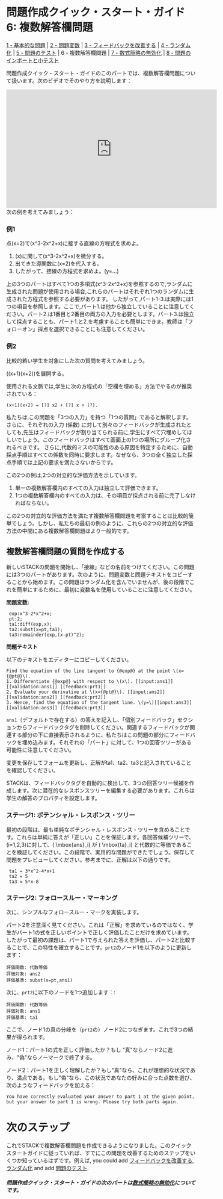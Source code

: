 # 問題作成クイック・スタート・ガイド 6: 複数解答欄問題

[1 - 基本的な問題](Authoring_quick_start_1.md) | [2 - 問題変数](Authoring_quick_start_2.md) | [3 - フィードバックを改善する](Authoring_quick_start_3.md) | [4 - ランダム化](Authoring_quick_start_4.md) | [5 - 問題のテスト](Authoring_quick_start_5.md) | 6 - 複数解答欄問題 | [7 - 数式簡略の無効化](Authoring_quick_start_7.md) | [8 - 問題のインポートと小テスト](Authoring_quick_start_8.md)



問題作成クイック・スタート・ガイドのこのパートでは、複数解答欄問題について扱います。次のビデオでそのやり方を説明します：

<iframe width="560" height="315" src="https://www.youtube.com/embed/lQhDEnEYZQM" frameborder="0" allowfullscreen></iframe>
次の例を考えてみましょう：

### 例1

点\(x=2\)で\(x^3-2x^2+x\)に接する直線の方程式を求めよ。

1. \(x\)に関して\(x^3-2x^2+x\)を微分する。
2. 出てきた導関数に\(x=2\)を代入する。
3. したがって、接線の方程式を求めよ。\(y=...\)

上の3つのパートはすべて1つの多項式\(x^3-2x^2+x\)を参照するので,ランダムに生成された問題が使用される場合,これらのパートはそれぞれ1つのランダムに生成された方程式を参照する必要があります。
したがって,パート1-3.は実際には1つの項目を参照します。ここで,パート1.は他から独立していることに注意してください。パート2.は1番目と2番目の両方の入力を必要とします。パート3.は独立して採点することも、パート1.と2.を考慮することも簡単にできま。教師は「フォローオン」採点を選択できることにも注意してください。

### 例2

比較的若い学生を対象にした次の質問を考えてみましょう。

\((x+1)(x+2)\)を展開する。

使用される文脈では,学生に次の方程式の「空欄を埋める」方法でやるのが推奨されている：

```
(x+1)(x+2) = [?] x2 + [?] x + [?].
```

私たちは,この問題を「3つの入力」を持つ「1つの質問」であると解釈します。さらに、それぞれの入力 (係数) に対して別々のフィードバックが生成されたとしても,先生はフィードバックが割り当てられる前に,学生にすべて穴埋めしてほしいでしょう。このフィードバックはすべて画面上の1つの場所にグループ化されるべきです。
さらに,代数的ミスの可能性のある原因を特定するために、自動採点手順はすべての係数を同時に要求します。なぜなら、3つの全く独立した採点手順では上記の要求を満たさないからです。

この2つの例は,2つの対立的な評価方法を示しています。

1. 単一の複数解答欄内のすべての入力は独立して評価できます。
2. 1つの複数解答欄内のすべての入力は、その項目が採点される前に完了しなければならない。

この2つの対立的な評価方法を満たす複数解答欄問題を考案することは比較的簡単でしょう。しかし、私たちの最初の例のように、これらの2つの対立的な評価方法の中間にある複数解答欄問題はより一般的です。

## 複数解答欄問題の質問を作成する

新しいSTACKの問題を開始し、「接線」などの名前をつけてください。この問題には3つのパートがあります。次のように、問題変数と問題テキストをコピーすることから始めます。この問題はランダム化を含んでいませんが、後の段階でこれを簡単にするために、最初に変数名を使用していることに注意してください。

__問題変数:__

```
 exp:x^3-2*x^2+x;
 pt:2;
 ta1:diff(exp,x);
 ta2:subst(x=pt,ta1);
 ta3:remainder(exp,(x-pt)^2);
```

__問題テキスト__

以下のテキストをエディターにコピーしてください。

	Find the equation of the line tangent to {@exp@} at the point \(x={@pt@}\).
	1. Differentiate {@exp@} with respect to \(x\). [[input:ans1]] [[validation:ans1]] [[feedback:prt1]]
	2. Evaluate your derivative at \(x={@pt@}\). [[input:ans2]] [[validation:ans2]] [[feedback:prt2]]
	3. Hence, find the equation of the tangent line. \(y=\)[[input:ans3]] [[validation:ans3]] [[feedback:prt3]]

`ans1`（デフォルトで存在する）の答えを記入し、「個別フィードバック」セクションからフィードバックタグを削除してください。関連するフィードバックが関連する部分の下に直接表示されるように、私たちはこの問題の部分にフィードバックを埋め込みます。それぞれの「パート」に対して、1つの回答ツリーがある可能性に注意してください。

変更を保存してフォームを更新し、正解がta1、ta2、ta3と記入されていることを確認してください。

STACKは、フィードバックタグを自動的に検出して、3つの回答ツリー候補を作成します。次に潜在的なレスポンスツリーを編集する必要があります。これらは学生の解答のプロパティを設定します。


### ステージ1: ポテンシャル・レスポンス・ツリー

最初の段階は、最も単純なポテンシャル・レスポンス・ツリーを含めることです。これらは単純に答えが「正しい」ことを保証します。各回答候補ツリーで、\(i=1,2,3\)に対して、\( \mbox{ans}_i\) が \( \mbox{ta}_i\) と代数的に等価であることを検証してください。この段階で、実用的な問題ができたでしょう。保存して問題をプレビューしてください。参考までに、正解は以下の通りです。

```
 ta1 = 3*x^2-4*x+1
 ta2 = 5
 ta3 = 5*x-8
```

### ステージ2: フォロースルー・マーキング

次に、シンプルなフォロースルー・マークを実装します。

パート2を注意深く見てください。これは「正解」を求めているのではなく、学生がパート1の式を正しいポイントで正しく評価したことだけを求めています。
したがって最初の課題は、パート1で与えられた答えを評価し、パート2と比較することで、この特性を確立することです。`prt2`のノード1を以下のように更新します：

```
評価関数: 代数等価
評価対象: ans2
評価基準: subst(x=pt,ans1)
```

次に、`prt2`に以下のノードを1つ追加します：:

```
評価関数: 代数等価
評価対象: ans1
評価基準: ta1
```

ここで、ノード1の真の分岐を（`prt2`の）ノード2につなぎます。これで3つの結果が得られます。

ノード1：パート1の式を正しく評価したか？もし "真"ならノード2に進み、"偽"ならノーマークで終了する。

ノード2：パート1を正しく理解したか？もし"真"なら、これが理想的な状況であり、満点である。もし"偽"なら、この状況であなたの好みに合った点数を選び、次のようなフィードバックを加える：

	You have correctly evaluated your answer to part 1 at the given point, but your answer to part 1 is wrong. Please try both parts again.

# 次のステップ #

これでSTACKで複数解答欄問題を作成できるようになりました。このクイックスタートガイドに従っていれば、すでにこの問題を改善するためのステップをいくつか知っているはずです。例えば, you could add [フィードバックを改善する](Authoring_quick_start_3.md), [ランダム化](Authoring_quick_start_4.md) and add [問題のテスト](Authoring_quick_start_5.md).

##### **問題作成クイック・スタート・ガイドの次のパートは[数式簡略の無効化](Authoring_quick_start_7.md)についてです。**